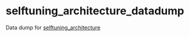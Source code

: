 # selftuning_architecture_datadump
Data dump for [selftuning_architecture](https://github.com/Klickeazy/selftuning_architecture)
